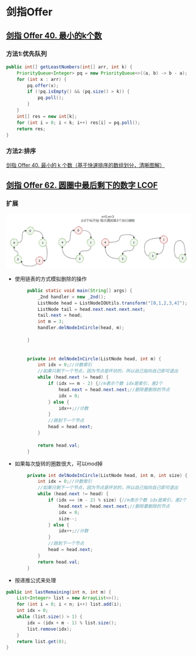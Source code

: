 # 剑指Offer







## [剑指 Offer 40. 最小的k个数](https://leetcode-cn.com/problems/zui-xiao-de-kge-shu-lcof/)

### 方法1:优先队列

```java
public int[] getLeastNumbers(int[] arr, int k) {
    PriorityQueue<Integer> pq = new PriorityQueue<>((a, b) -> b - a);
    for (int x : arr) {
        pq.offer(x);
        if (!pq.isEmpty() && (pq.size() > k)) {
            pq.poll();
        }
    }
    int[] res = new int[k];
    for (int i = 0; i < k; i++) res[i] = pq.poll();
    return res;
}
```

### 方法2:排序

[剑指 Offer 40. 最小的 k 个数（基于快速排序的数组划分，清晰图解）](https://leetcode-cn.com/problems/zui-xiao-de-kge-shu-lcof/solution/jian-zhi-offer-40-zui-xiao-de-k-ge-shu-j-9yze/)





## [剑指 Offer 62. 圆圈中最后剩下的数字 LCOF](https://leetcode-cn.com/problems/yuan-quan-zhong-zui-hou-sheng-xia-de-shu-zi-lcof/)

### 扩展

![](/imgs/leetcode/swordoffer/image-20220313153132102.png)

- 使用链表的方式模拟删除的操作

```java
        public static void main(String[] args) {
            _2nd handler = new _2nd();
            ListNode head = ListNodeIOUtils.transform("[0,1,2,3,4]");
            ListNode tail = head.next.next.next.next;
            tail.next = head;
            int m = 3;
            handler.delNodeInCircle(head, m);

        }


        private int delNodeInCircle(ListNode head, int m) {
            int idx = 0;//计数索引
            //如果只剩下一个节点，因为节点是环状的，所以自己指向自己即可退出
            while (head.next != head) {
                if (idx == m - 2) {//m表示个数 idx是索引，差2个
                    head.next = head.next.next;//删除要删除的节点
                    idx = 0;
                } else {
                    idx++;//计数
                }
                //跳到下一个节点
                head = head.next;
            }

            return head.val;
        }
```

- 如果每次旋转的圈数很大，可以mod掉

```java
        private int delNodeInCircle(ListNode head, int m, int size) {
            int idx = 0;//计数索引
            //如果只剩下一个节点，因为节点是环状的，所以自己指向自己即可退出
            while (head.next != head) {
                if (idx == (m - 2) % size) {//m表示个数 idx是索引，差2个
                    head.next = head.next.next;//删除要删除的节点
                    idx = 0;
                    size--;
                } else {
                    idx++;//计数
                }
                //跳到下一个节点
                head = head.next;
            }
            return head.val;
        }
```

- 按递推公式来处理

```java
public int lastRemaining(int n, int m) {
    List<Integer> list = new ArrayList<>();
    for (int i = 0; i < n; i++) list.add(i);
    int idx = 0;
    while (list.size() > 1) {
        idx = (idx + m - 1) % list.size();
        list.remove(idx);
    }
    return list.get(0);
}
```


